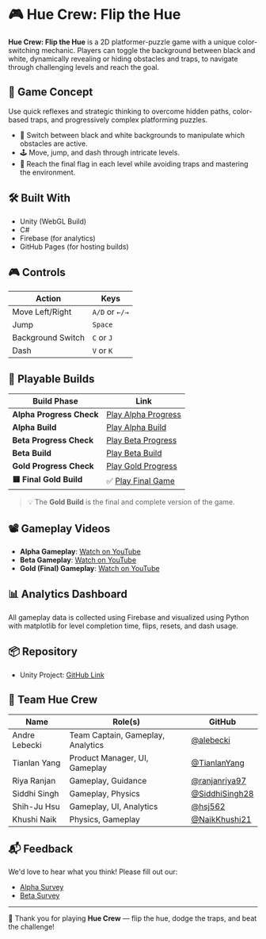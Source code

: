 # 🎮 Hue Crew: Flip the Hue

**Hue Crew: Flip the Hue** is a 2D platformer-puzzle game with a unique color-switching mechanic. Players can toggle the background between black and white, dynamically revealing or hiding obstacles and traps, to navigate through challenging levels and reach the goal.

## 🧠 Game Concept

Use quick reflexes and strategic thinking to overcome hidden paths, color-based traps, and progressively complex platforming puzzles.

- 🎨 Switch between black and white backgrounds to manipulate which obstacles are active.
- 🕹️ Move, jump, and dash through intricate levels.
- 🚩 Reach the final flag in each level while avoiding traps and mastering the environment.

## 🛠️ Built With

- Unity (WebGL Build)
- C#
- Firebase (for analytics)
- GitHub Pages (for hosting builds)

## 🎮 Controls

| Action              | Keys              |
|---------------------|-------------------|
| Move Left/Right     | `A/D` or `←/→`     |
| Jump                | `Space`           |
| Background Switch   | `C` or `J`        |
| Dash                | `V` or `K`        |

## 🚀 Playable Builds

| Build Phase | Link |
|-------------|------|
| **Alpha Progress Check** | [Play Alpha Progress](https://tianlanyang.github.io/526Group16Project1/) |
| **Alpha Build** | [Play Alpha Build](https://csci-526.github.io/csci526-fall24-friday-main-hue-crew/AlphaBuild/) |
| **Beta Progress Check** | [Play Beta Progress](https://csci-526.github.io/csci526-fall24-friday-main-hue-crew/Beta_Progress_Build/) |
| **Beta Build** | [Play Beta Build](https://csci-526.github.io/csci526-fall24-friday-main-hue-crew/Beta_Build/) |
| **Gold Progress Check** | [Play Gold Progress](https://csci-526.github.io/csci526-fall24-friday-main-hue-crew/Gold_Test/) |
| **🟨 Final Gold Build** | ✅ [Play Final Game](https://csci-526.github.io/csci526-fall24-friday-main-hue-crew/Gold_Build/) |

> 💡 The **Gold Build** is the final and complete version of the game.

## 📽️ Gameplay Videos

- **Alpha Gameplay**: [Watch on YouTube](https://youtu.be/6ZNzu5Ysiz8)
- **Beta Gameplay**: [Watch on YouTube](https://youtu.be/KIuY3i441_Y)
- **Gold (Final) Gameplay**: [Watch on YouTube](https://www.youtube.com/watch?v=iBc_xdPWosU)

## 📊 Analytics Dashboard

All gameplay data is collected using Firebase and visualized using Python with matplotlib for level completion time, flips, resets, and dash usage.

## 📦 Repository

- Unity Project: [GitHub Link](https://github.com/CSCI-526/csci526-fall24-friday-main-hue-crew)

## 👥 Team Hue Crew

| Name | Role(s) | GitHub |
|------|---------|--------|
| Andre Lebecki | Team Captain, Gameplay, Analytics | [@alebecki](https://github.com/alebecki) |
| Tianlan Yang | Product Manager, UI, Gameplay | [@TianlanYang](https://github.com/TianlanYang) |
| Riya Ranjan | Gameplay, Guidance | [@ranjanriya97](https://github.com/ranjanriya97) |
| Siddhi Singh | Gameplay, Physics | [@SiddhiSingh28](https://github.com/SiddhiSingh28) |
| Shih-Ju Hsu | Gameplay, UI, Analytics | [@hsj562](https://github.com/hsj562) |
| Khushi Naik | Physics, Gameplay | [@NaikKhushi21](https://github.com/NaikKhushi21) |

## 📬 Feedback

We'd love to hear what you think! Please fill out our:
- [Alpha Survey](https://docs.google.com/forms/d/e/1FAIpQLSd_QedBKRyPsllPY236rujHGYMRfCHdS5RWYfQXAgHZgekMAA/viewform)
- [Beta Survey](https://docs.google.com/forms/d/1zvS6OJn0DBdR82S8ZxnoClxggkBzZtGVu56ckvm7-m4/edit)

---

🖤 Thank you for playing **Hue Crew** — flip the hue, dodge the traps, and beat the challenge!
